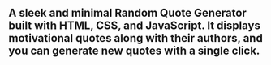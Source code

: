 ## A sleek and minimal Random Quote Generator built with HTML, CSS, and JavaScript. It displays motivational quotes along with their authors, and you can generate new quotes with a single click.
